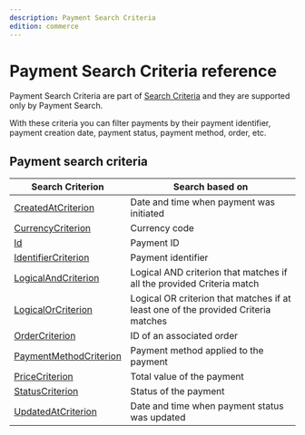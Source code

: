 ```yaml
---
description: Payment Search Criteria
edition: commerce
---
```


# Payment Search Criteria reference

Payment Search Criteria are part of [Search Criteria](search_criteria_reference.md) and they are supported only by Payment Search.

With these criteria you can filter payments by their payment identifier, payment creation date, payment status, payment method, order, etc.

## Payment search criteria

|Search Criterion|Search based on|
|-----|-----|
|[CreatedAtCriterion](payment_createdat_criterion.md)|Date and time when payment was initiated|
|[CurrencyCriterion](payment_currency_criterion.md)|Currency code|
|[Id](payment_id_criterion.md)|Payment ID|
|[IdentifierCriterion](payment_identifier_criterion.md)|Payment identifier|
|[LogicalAndCriterion](payment_logicaland_criterion.md)|Logical AND criterion that matches if all the provided Criteria match|
|[LogicalOrCriterion](payment_logicalor_criterion.md)|Logical OR criterion that matches if at least one of the provided Criteria matches|
|[OrderCriterion](payment_order_criterion.md)|ID of an associated order|
|[PaymentMethodCriterion](payment_payment_method_criterion.md)|Payment method applied to the payment|
|[PriceCriterion](payment_price_criterion.md)|Total value of the payment|
|[StatusCriterion](payment_status_criterion.md)|Status of the payment|
|[UpdatedAtCriterion](payment_updatedat_criterion.md)|Date and time when payment status was updated|
